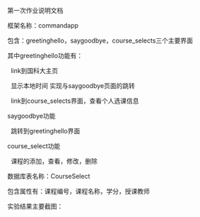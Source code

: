 第一次作业说明文档

框架名称：commandapp

包含：greetinghello，saygoodbye，course_selects三个主要界面

其中greetinghello功能有：

   link到国科大主页
   
   显示本地时间
   实现与saygoodbye页面的跳转
   
   link到course_selects界面，查看个人选课信息
   
saygoodbye功能

   跳转到greetinghello界面
   
course_select功能

   课程的添加，查看，修改，删除
   
数据库表名称：CourseSelect

包含属性有：课程编号，课程名称，学分，授课教师

实验结果主要截图：

